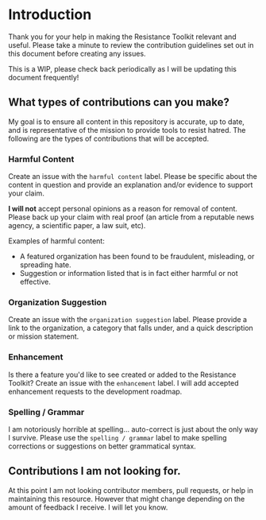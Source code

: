 # Introduction
Thank you for your help in making the Resistance Toolkit relevant and useful. Please take a minute to review the contribution guidelines set out in this document before creating any issues.

This is a WIP, please check back periodically as I will be updating this document frequently! 

## What types of contributions can you make?
My goal is to ensure all content in this repository is accurate, up to date, and is representative of the mission to provide tools to resist hatred. The following are the types of contributions that will be accepted. 

### Harmful Content
Create an issue with the `harmful content` label. Please be specific about the content in question and provide an explanation and/or evidence to support your claim.


__I will not__ accept personal opinions as a reason for removal of content. Please back up your claim with real proof (an article from a reputable news agency, a scientific paper, a law suit, etc).


Examples of harmful content: 
- A featured organization has been found to be fraudulent, misleading, or spreading hate.
- Suggestion or information listed that is in fact either harmful or not effective.

### Organization Suggestion
Create an issue with the `organization suggestion` label. Please provide a link to the organization, a category that falls under, and a quick description or mission statement. 

### Enhancement
Is there a feature you'd like to see created or added to the Resistance Toolkit? Create an issue with the `enhancement` label. I will add accepted enhancement requests to the development roadmap. 

### Spelling / Grammar
I am notoriously horrible at spelling... auto-correct is just about the only way I survive. Please use the `spelling / grammar` label to make spelling corrections or suggestions on better grammatical syntax. 


## Contributions I am not looking for.

At this point I am not looking contributor members, pull requests, or help in maintaining this resource. However that might change depending on the amount of feedback I receive. I will let you know. 
